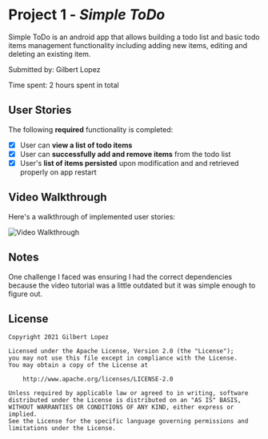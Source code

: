 # Project 1 - *Simple ToDo*

Simple ToDo is an android app that allows building a todo list and basic todo items management functionality including adding new items, editing and deleting an existing item.

Submitted by: Gilbert Lopez

Time spent: 2 hours spent in total

## User Stories

The following **required** functionality is completed:

* [x] User can **view a list of todo items**
* [x] User can **successfully add and remove items** from the todo list
* [x] User's **list of items persisted** upon modification and and retrieved properly on app restart

## Video Walkthrough

Here's a walkthrough of implemented user stories:

<img src='https://imgur.com/a/lIvna0l' title='Video Walkthrough' width='' alt='Video Walkthrough' />

## Notes

One challenge I faced was ensuring I had the correct dependencies because the video tutorial was a little outdated but it was simple enough to figure out.

## License

    Copyright 2021 Gilbert Lopez

    Licensed under the Apache License, Version 2.0 (the "License");
    you may not use this file except in compliance with the License.
    You may obtain a copy of the License at

        http://www.apache.org/licenses/LICENSE-2.0

    Unless required by applicable law or agreed to in writing, software
    distributed under the License is distributed on an "AS IS" BASIS,
    WITHOUT WARRANTIES OR CONDITIONS OF ANY KIND, either express or implied.
    See the License for the specific language governing permissions and
    limitations under the License.
